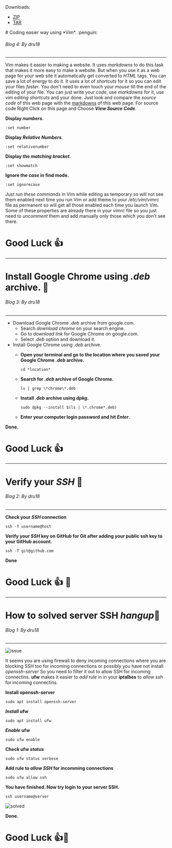  <div class="downloads">
            <span>Downloads:</span>
            <ul>
                <li>
           	    <a href="https://github.com/dru18/druBot/blob/master/botonlinux.zip" class="button">ZIP</a>
                </li>
		<li>
		    <a href="https://github.com/dru18/druBot/blob/master/botonlinux.tar" class="button">TAR</a>
		</li>
            </ul>
        </div>       
# Coding easier way using *Vim*. :penguin:

###### Blog 4: By dru18

<hr>

Vim makes it easier to making a website. It uses *markdowns* to do this task that makes it more easy to make a website. But when you use it as a web page for your web site it automatically get converted to *HTML* tags. You can save a lot of energy to do it. It uses a lot of *shortcuts* for it so you can edit your files *faster*. You don't need to even touch your *mouse* till the end of the editing of your file. You can just write your *code*, use *markdowns* for it, use *vim editing shortcuts* and your done. Just look and compare the *source code* of this web page with the [markdowns](https://raw.githubusercontent.com/dru18/druBot/master/docs/index.md) of this web page. For source code Right Click on this page and Choose ***View Source Code***.

**Display *numbers*.**

`:set number`


**Display *Relative Numbers*.**

`:set relativenumber`


**Display the *matching bracket*.**

`:set showmatch`


**Ignore the *case* in find mode.**

`:set ignorecase`


Just *run these commands* in Vim while editing as temporary so will not see them enabled next time you run Vim or add theme to your */etc/vim/vimrc* file as permanent so will get all those enabled each time you launch Vim. Some of these properties are already there in your *vimrc* file so you just need to *uncomment* them and add manually only those which you don't see there.

# Good Luck :+1:
<hr>

# Install Google Chrome using *.deb* archive. :penguin:

###### Blog 3: By dru18

<hr>

- Download Google Chrome *.deb* archive from google.com.
   - Search *download chrome* on your search engine.
   - Go to *download link* for Google Chrome on google.com.
   - Select *.deb* option and download it.
- Install Google Chrome using *.deb* archive.
  - **Open your terminal and go to the location where you saved your Google Chrome *.deb* archive.**

	`cd *location*`

  - **Search for *.deb* archive of Google Chrome.**

	`ls | grep \*chrome\*.deb`

  - **Install *.deb* archive using *dpkg*.**

	`sudo dpkg --install $(ls | \*.chrome*.deb)`

  - **Enter your computer login password and hit *Enter*.**

**Done.**
# Good Luck :+1:
<hr>

# Verify your *SSH* :penguin:

###### Blog 2: By dru18

<hr>

**Check your *SSH* connection**

`ssh -T username@host`

**Verify your *SSH* key on GitHub for Git after adding your public ssh key to your GitHub account.**

`ssh -T git@github.com`

**Done**
# Good Luck :+1: :penguin:
<hr>

# How to solved server SSH *hangup*:penguin:

###### Blog 1: By dru18

<hr>

![issue](https://github.com/dru18/druBot/blob/master/issue/screenshot/server%20ssh%20hangup%20issue.png)

It seems you are using firewall to deny incoming connections where you are blocking SSH too for incoming connections or possibly you have not install *openssh-server* So you need to filter it out to allow SSH for incoming connectins. **ufw** makes it easier to *add rule* in in your **iptalbes** to *allow ssh* for incoming connectins.

**Install openssh-server**

`sudo apt install openssh-server`

***Install* ufw**

`sudo apt install ufw`

***Enable* ufw**

`sudo ufw enable`

**Check ufw *status***

`sudo ufw status verbose`

**Add rule to *allow SSH* for incomming connections**

`sudo ufw allow ssh`

**You have finished. Now try login to your server SSH.**

`ssh username@server`

![solved](https://github.com/dru18/druBot/blob/master/issue/screenshot/server%20ssh%20hangup%20solved.png)

**Done.**
# Good Luck :+1::penguin:
